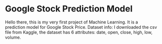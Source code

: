 # Google Stock Prediction Model
Hello there, this is my very first project of Machine Learning. It is a prediction model for Google Stock Price.
Dataset info: 
I downloaded the csv file from Kaggle, the dataset has 6 attributes: date, open, close, high, low,  volume.

